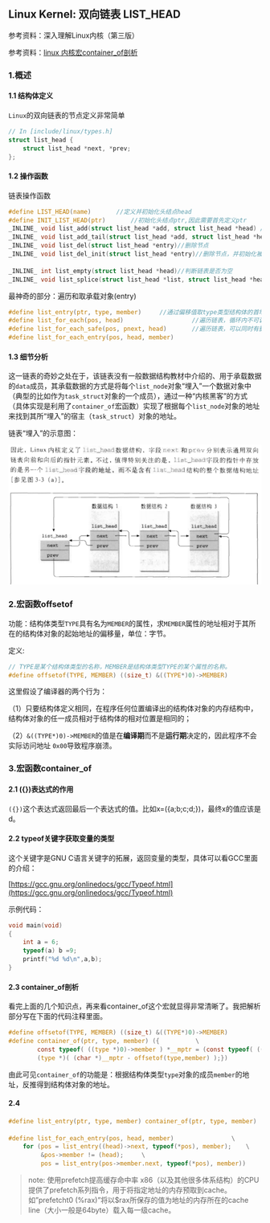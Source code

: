 ## Linux Kernel: 双向链表 LIST_HEAD

参考资料：深入理解Linux内核（第三版）

参考资料：[linux 内核宏container_of剖析](https://zhuanlan.zhihu.com/p/54932270)

### 1.概述

#### 1.1 结构体定义

`Linux`的双向链表的节点定义非常简单

```c
// In [include/linux/types.h]
struct list_head {
    struct list_head *next, *prev;
};
```
#### 1.2 操作函数

链表操作函数

```c
#define LIST_HEAD(name)  	  //定义并初始化头结点head
#define INIT_LIST_HEAD(ptr)       //初始化头结点ptr,因此需要首先定义ptr
_INLINE_ void list_add(struct list_head *add, struct list_head *head) //每次添加节点到head之后，始终都是添加到头结点之后
_INLINE_ void list_add_tail(struct list_head *add, struct list_head *head)//每次添加节点都是头结点之前，由于是循环链表，就是说添加到链表尾部
_INLINE_ void list_del(struct list_head *entry)//删除节点
_INLINE_ void list_del_init(struct list_head *entry)//删除节点，并初始化被删除的结点（也就是使被删除的结点的prev和next都指向自己）
 
_INLINE_ int list_empty(struct list_head *head)//判断链表是否为空
_INLINE_ void list_splice(struct list_head *list, struct list_head *head)//通过两个链表的head，进行连接
```

最神奇的部分：遍历和取承载对象(entry)

```c
#define list_entry(ptr, type, member)     //通过偏移值取type类型结构体的首地址
#define list_for_each(pos, head)                   //遍历链表，循环内不可调用list_del()删除节点
#define list_for_each_safe(pos, pnext, head)       //遍历链表，可以同时有删除节点的操作
#define list_for_each_entry(pos, head, member) 
```

#### 1.3 细节分析

这一链表的奇妙之处在于，该链表没有一般数据结构教材中介绍的、用于承载数据的`data`成员，其承载数据的方式是将每个`list_node`对象“埋入”一个数据对象中（典型的比如作为`task_struct`对象的一个成员），通过一种“内核黑客”的方式（具体实现是利用了`container_of`宏函数）实现了根据每个`list_node`对象的地址来找到其所“埋入”的宿主（`task_struct`）对象的地址。

链表“埋入”的示意图：

![](/assets/lin101_001.PNG)

### 2.宏函数offsetof

功能：结构体类型`TYPE`具有名为`MEMBER`的属性，求`MEMBER`属性的地址相对于其所在的结构体对象的起始地址的偏移量，单位：字节。

定义:
```c
// TYPE是某个结构体类型的名称，MEMBER是结构体类型TYPE的某个属性的名称。
#define offsetof(TYPE, MEMBER) ((size_t) &((TYPE*)0)->MEMBER)
```

这里假设了编译器的两个行为：

（1）只要结构体定义相同，在程序任何位置编译出的结构体对象的内存结构中，结构体对象的任一成员相对于结构体的相对位置是相同的；

（2）`&((TYPE*)0)->MEMBER`的值是在**编译期**而不是**运行期**决定的，因此程序不会实际访问地址 `0x00`导致程序崩溃。


### 3.宏函数container_of

#### 2.1 ({})表达式的作用

`({})`这个表达式返回最后一个表达式的值。比如x=({a;b;c;d;})，最终x的值应该是d。

#### 2.2 typeof关键字获取变量的类型

这个关键字是GNU C语言关键字的拓展，返回变量的类型，具体可以看GCC里面的介绍：

[https://gcc.gnu.org/onlinedocs/gcc/Typeof.html](https://gcc.gnu.org/onlinedocs/gcc/Typeof.html)

示例代码：
```c
void main(void)
{
    int a = 6;
    typeof(a) b =9;
    printf("%d %d\n",a,b);
}
```

#### 2.3 container_of剖析

看完上面的几个知识点，再来看container_of这个宏就显得非常清晰了。我把解析部分写在下面的代码注释里面。

```c
#define offsetof(TYPE, MEMBER) ((size_t) &((TYPE*)0)->MEMBER)
#define container_of(ptr, type, member) ({          \
        const typeof( ((type *)0)->member ) *__mptr = (const typeof( ((type *)0)->member ) *)(ptr); \
        (type *)( (char *)__mptr - offsetof(type,member) );})
```

由此可见`container_of`的功能是：根据结构体类型`type`对象的成员`member`的地址，反推得到结构体对象的地址。

#### 2.4 

```c
#define list_entry(ptr, type, member) container_of(ptr, type, member)

#define list_for_each_entry(pos, head, member)                \
    for (pos = list_entry((head)->next, typeof(*pos), member);    \
         &pos->member != (head);     \
         pos = list_entry(pos->member.next, typeof(*pos), member))
```

>note: 使用prefetch提高缓存命中率
>x86（以及其他很多体系结构）的CPU提供了prefetch系列指令，用于将指定地址的内存预取到cache。
>如”prefetcht0 (%rax)”将以$rax所保存的值为地址的内存所在的cache line（大小一般是64byte）载入每一级cache。